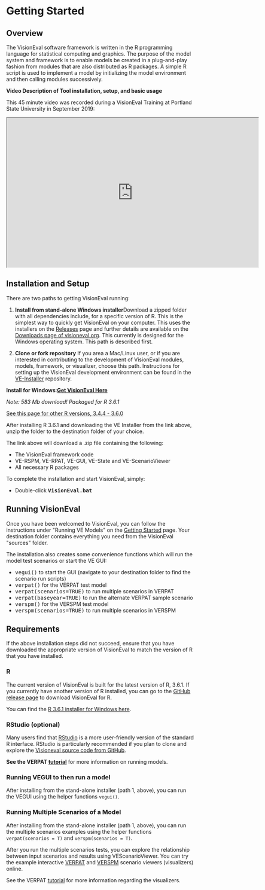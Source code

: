 # Getting Started

## Overview

The VisionEval software framework is written in the R programming language for statistical computing and graphics.  The purpose of the model system and framework is to enable models be created in a plug-and-play fashion from modules that are also distributed as R packages. A simple R script is used to implement a model by initializing the model environment and then calling modules successively.

**Video Description of Tool installation, setup, and basic usage**

This 45 minute video was recorded during a VisionEval Training at Portland State University in September 
2019:

<iframe src="https://www.youtube.com/embed/-ylFbyLfhbw?t=2203" width="672" height="400px" data-external="1"></iframe>

## Installation and Setup 

There are two paths to getting VisionEval running:

1. **Install from stand-alone Windows installer**Download a zipped folder with all dependencies include, for a specific version of R. This is the simplest way to quickly get VisionEval on your computer. This uses the installers on the [Releases](https://github.com/VisionEval/VisionEval/releases) page and further details are available on the [Downloads page of visioneval.org](https://visioneval.org/category/download.html). This currently is designed for the Windows operating system. This path is described first.

2. **Clone or fork repository** If you area a Mac/Linux user, or if you are interested in contributing to the development of VisionEval modules, models, framework, or visualizer, choose this path.   Instructions for setting up the VisionEval development environment can be found in the <a target="_blank" href="https://github.com/VisionEval/VE-Installer">VE-Installer</a> repository.

**Install for Windows**:**[Get VisionEval Here](https://github.com/VisionEval/VisionEval/releases/download/v1.0.0/VE-installer-Windows-R3.6.1.2019-07-15.zip)**

*Note: 583 Mb download! Packaged for R 3.6.1*

[See this page for other R versions, 3.4.4 - 3.6.0](https://github.com/VisionEval/VisionEval/releases/tag/v1.0.0)

After installing R 3.6.1 and downloading the VE Installer from the link above, unzip the folder to the destination folder of your choice.

The link above will download a .zip file containing the following:
 - The VisionEval framework code
 - VE-RSPM, VE-RPAT, VE-GUI, VE-State and VE-ScenarioViewer 
 - All necessary R packages

To complete the installation and start VisionEval, simply:
   - Double-click **<tt>VisionEval.bat</tt>**

## Running VisionEval 

Once you have been welcomed to VisionEval, you can follow the instructions under "Running VE Models" on the
<a href="https://github.com/VisionEval/VisionEval/wiki/Getting-Started">Getting Started</a> page.
Your destination folder contains everything you need from the VisionEval "sources" folder.

The installation also creates some convenience functions which will run the model test scenarios or start the VE GUI:
 - <tt>vegui()</tt> to start the GUI (navigate to your destination folder to find the scenario run scripts)
 - <tt>verpat()</tt> for the VERPAT test model
 - <tt>verpat(scenarios=TRUE)</tt> to run multiple scenarios in VERPAT
 - <tt>verpat(baseyear=TRUE)</tt> to run the alternate VERPAT sample scenario
 - <tt>verspm()</tt> for the VERSPM test model
 - <tt>verspm(scenarios=TRUE)</tt> to run multiple scenarios in VERSPM

## Requirements 

If the above installation steps did not succeed, ensure that you have downloaded the appropriate version of VisionEval to match the version of R that you have installed.

### R 
The current version of VisionEval is built for the latest version of R, 3.6.1.  If you currently have another version of R installed, you can go to the [GitHub release page](https://github.com/VisionEval/VisionEval/releases) to download VisionEval for R. 

You can find the <a
href="https://cran.r-project.org/bin/windows/base/" target="_blank">R 3.6.1 installer for Windows here</a>.

### RStudio (optional)
Many users find that <a href="https://www.rstudio.com/products/rstudio/#Desktop" target="_blank">RStudio</a> is a more user-friendly version of the
standard R interface.  RStudio is particularly recommended if you plan to clone and explore the
<a target="_blank" href="https://github.com/VisionEval/VE-Installer">Visioneval source code from GitHub</a>.

**See the VERPAT [tutorial](https://github.com/visioneval/VisionEval/wiki/VERPAT-Tutorial-Running-the-Model)** for more information on running models.

### Running VEGUI to then run a model 

After installing from the stand-alone installer (path 1, above), you can run the VEGUI using the helper functions `vegui()`.

### Running Multiple Scenarios of a Model
After installing from the stand-alone installer (path 1, above), you can run the multiple scenarios examples using the helper functions `verpat(scenarios = T)` and `verspm(scenarios = T)`.

After you run the multiple scenarios tests, you can explore the relationship between input scenarios and results using VEScenarioViewer.  You can try the example interactive [VERPAT](http://htmlpreview.github.io/?https://github.com/VisionEval/VisionEval/blob/master/sources/VEScenarioViewer/verpat.html) and [VERSPM](http://htmlpreview.github.io/?https://github.com/VisionEval/VisionEval/blob/master/sources/VEScenarioViewer/verspm.html) scenario viewers (visualizers) online.

See the VERPAT [tutorial](https://github.com/visioneval/VisionEval/wiki/VERPAT-Tutorial-Multiple-Scenarios) for more information regarding the visualizers.

